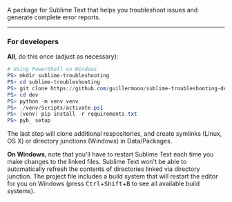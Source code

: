 A package for Sublime Text
that helps you troubleshoot issues
and generate complete error reports.

---

### For developers

**All**, do this once (adjust as necessary):

```powershell
# Using PowerShell on Windows
PS> mkdir sublime-troubleshooting
PS> cd sublime-troubleshooting
PS> git clone https://github.com/guillermooo/sublime-troubleshooting-dev dev
PS> cd dev
PS> python -m venv venv
PS> ./venv/Scripts/activate.ps1
PS> (venv) pip install -r requirements.txt
PS> pyb_ setup
```

The last step will clone additional respositories,
and create symlinks (Linux, OS X)
or directory junctions (Windows)
in Data/Packages.

 **On Windows**,
 note that you'll have to restart Sublime Text
 each time you make changes to the linked files.
 Sublime Text won't be able to automatically refresh
 the contents of directories linked via directory junction.
 The project file includes a build system
 that will restart the editor for you on Windows
 (press <kbd>Ctrl</kbd>+<kbd>Shift</kbd>+<kbd>B</kbd> to see all available build systems).
